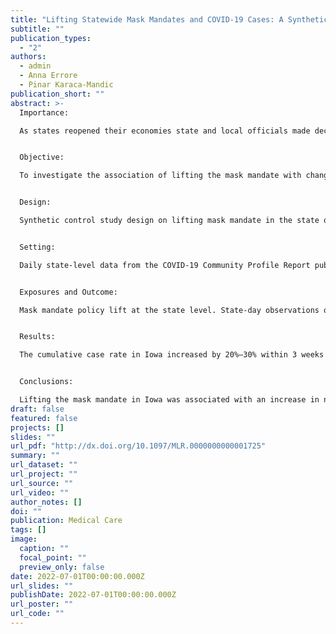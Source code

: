 ```yaml
---
title: "Lifting Statewide Mask Mandates and COVID-19 Cases: A Synthetic Control Study"
subtitle: ""
publication_types:
  - "2"
authors:
  - admin
  - Anna Errore
  - Pinar Karaca-Mandic
publication_short: ""
abstract: >-
  Importance: 

  As states reopened their economies state and local officials made decisions on policies and restrictions that had an impact on the evolution of the pandemic and the health of the citizens. Some states made the decision to lift mask mandates starting spring 2021. Data-driven methods help evaluate the appropriateness and consequences of such decisions.


  Objective: 

  To investigate the association of lifting the mask mandate with changes in the cumulative coronavirus case rate.


  Design: 

  Synthetic control study design on lifting mask mandate in the state of Iowa implemented on February 7, 2021.


  Setting: 

  Daily state-level data from the COVID-19 Community Profile Report published by the US Department of Health & Human Services, COVIDcast dataset of the Delphi Research Group, and Google Community Mobility Reports.


  Exposures and Outcome: 

  Mask mandate policy lift at the state level. State-day observations of the cumulative case rate measured as the cumulative number of new cases per 100,000 people in the previous 7 days.


  Results: 

  The cumulative case rate in Iowa increased by 20%–30% within 3 weeks of lifting the mask mandate as compared with a synthetic control unit. This association appeared to be related to people, in fact, reducing their mask-wearing habits.


  Conclusions: 

  Lifting the mask mandate in Iowa was associated with an increase in new COVID-19 cases. Caution should be applied when making this type of policy decision before having achieved a more stable control of the pandemic.
draft: false
featured: false
projects: []
slides: ""
url_pdf: "http://dx.doi.org/10.1097/MLR.0000000000001725"
summary: ""
url_dataset: ""
url_project: ""
url_source: ""
url_video: ""
author_notes: []
doi: ""
publication: Medical Care
tags: []
image:
  caption: ""
  focal_point: ""
  preview_only: false
date: 2022-07-01T00:00:00.000Z
url_slides: ""
publishDate: 2022-07-01T00:00:00.000Z
url_poster: ""
url_code: ""
---
```

